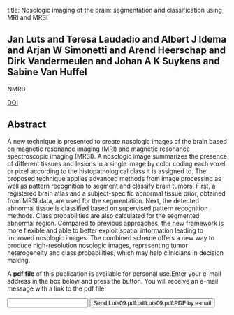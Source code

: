 title: Nosologic imaging of the brain: segmentation and classification using MRI and MRSI

## Jan Luts and Teresa Laudadio and Albert J Idema and Arjan W Simonetti and Arend Heerschap and Dirk Vandermeulen and Johan A K Suykens and Sabine Van Huffel
NMRB

<a href="https://doi.org/10.1002/nbm.1347">DOI</a>

## Abstract
A new technique is presented to create nosologic images of the brain based on magnetic resonance imaging (MRI) and magnetic resonance spectroscopic imaging (MRSI). A nosologic image summarizes the presence of different tissues and lesions in a single image by color coding each voxel or pixel according to the histopathological class it is assigned to. The proposed technique applies advanced methods from image processing as well as pattern recognition to segment and classify brain tumors. First, a registered brain atlas and a subject-specific abnormal tissue prior, obtained from MRSI data, are used for the segmentation. Next, the detected abnormal tissue is classified based on supervised pattern recognition methods. Class probabilities are also calculated for the segmented abnormal region. Compared to previous approaches, the new framework is more flexible and able to better exploit spatial information leading to improved nosologic images. The combined scheme offers a new way to produce high-resolution nosologic images, representing tumor heterogeneity and class probabilities, which may help clinicians in decision making.

A <b>pdf file</b> of this publication is available for personal use.Enter your e-mail address in the box below and press the button. You will receive an e-mail message with a link to the pdf file.
<form action="sender.php">  <input type="text" name="email">  <input type="submit" value="Send Luts09.pdf:pdfLuts09.pdf:PDF by e-mail"></form>